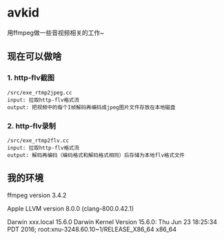 # avkid

用ffmpeg做一些音视频相关的工作~

## 现在可以做啥

### 1. http-flv截图

```
/src/exe_rtmp2jpeg.cc
input: 拉取http-flv格式流
output: 把视频中的每个I帧解码再编码成jpeg图片文件存放在本地磁盘
```

### 2. http-flv录制

```
/src/exe_rtmp2flv.cc
input: 拉取http-flv格式流
output: 解码再编码（编码格式和解码格式相同）后存储为本地flv格式文件
```

## 我的环境

ffmpeg version 3.4.2

Apple LLVM version 8.0.0 (clang-800.0.42.1)

Darwin xxx.local 15.6.0 Darwin Kernel Version 15.6.0: Thu Jun 23 18:25:34 PDT 2016; root:xnu-3248.60.10~1/RELEASE_X86_64 x86_64

